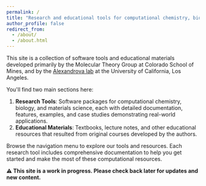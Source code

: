 ```yaml
---
permalink: /
title: "Research and educational tools for computational chemistry, biology, and materials science"
author_profile: false
redirect_from: 
  - /about/
  - /about.html
---
```


This site is a collection of software tools and educational materials developed primarily by the Molecular Theory Group at Colorado School of Mines, and by the [Alexandrova lab](http://www.chem.ucla.edu/~ana/research.html) at the University of California, Los Angeles.

You'll find two main sections here:

1. **Research Tools**: Software packages for computational chemistry, biology, and materials science, each with detailed documentation, features, examples, and case studies demonstrating real-world applications.
2. **Educational Materials**: Textbooks, lecture notes, and other educational resources that resulted from original courses developed by the authors.

Browse the navigation menu to explore our tools and resources. Each research tool includes comprehensive documentation to help you get started and make the most of these computational resources.

**⚠️ This site is a work in progress. Please check back later for updates and new content.**